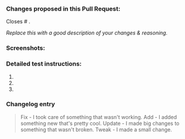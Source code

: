 ### Changes proposed in this Pull Request:

<!-- You can erase any parts of this template not applicable to your Pull Request. -->

Closes # .

_Replace this with a good description of your changes & reasoning._


### Screenshots:

<!--- Optional --->


### Detailed test instructions:

1. 
2. 
3. 


### Changelog entry

> Fix - I took care of something that wasn't working.
> Add - I added something new that's pretty cool.
> Update - I made big changes to something that wasn't broken.
> Tweak - I made a small change.

<!--
Optional
Enter a summary of all changes in this Pull Request, which will be added to the changelog if accepted. 
Each line should start with `(Fix|Add|Tweak|Update) - `.  
Or leave the "Changelog entry" header in place without any summary if no changelog entry is needed.  
Otherwise, the title of Pull Request will be used as the changelog entry.  
-->